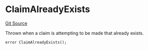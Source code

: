# ClaimAlreadyExists
[Git Source](https://github.com/ethereum-optimism/optimism/blob/c6ae546047e96fbfd2d0f78febba2885aab34f5f/src/types/Errors.sol)

Thrown when a claim is attempting to be made that already exists.


```solidity
error ClaimAlreadyExists();
```


